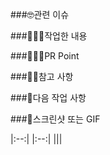 ###🤓관련 이슈
<!-- 관련 이슈를 적어주세요 -->

###👨🏼‍💻작업한 내용 
<!-- 작업한 내용을 적어주세요 -->

###🙋🏻‍♂️PR Point
<!-- 코드 리뷰가 필요한 부분이 있다면 적어주세요 -->

###🫶🏻참고 사항
<!-- 참고할 사항이 있다면 적어주세요 -->

###🎲다음 작업 사항
<!-- 다음 작업할 사항이 있다면 적어주세요 -->

###📸스크린샷 또는 GIF
<!-- 스크린샷이 있다면 올려주세요 -->
|:--:| |:--:|
|||


